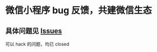 # 微信小程序 bug 反馈，共建微信生态

## 具体问题见 [Issues](https://github.com/xiaweiss/miniprogram-bug-report/issues)

可以 hack 的问题，均已 closed
